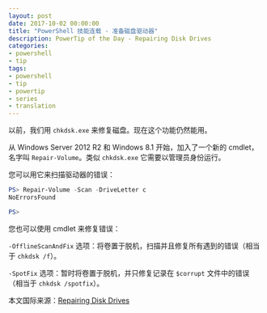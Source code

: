 ```yaml
---
layout: post
date: 2017-10-02 00:00:00
title: "PowerShell 技能连载 - 准备磁盘驱动器"
description: PowerTip of the Day - Repairing Disk Drives
categories:
- powershell
- tip
tags:
- powershell
- tip
- powertip
- series
- translation
---
```

以前，我们用 `chkdsk.exe` 来修复磁盘。现在这个功能仍然能用。

从 Windows Server 2012 R2 和 Windows 8.1 开始，加入了一个新的 cmdlet，名字叫 `Repair-Volume`。类似 `chkdsk.exe` 它需要以管理员身份运行。

您可以用它来扫描驱动器的错误：

```powershell
PS> Repair-Volume -Scan -DriveLetter c
NoErrorsFound

PS>
```

您也可以使用 cmdlet 来修复错误：

`-OfflineScanAndFix` 选项：将卷置于脱机，扫描并且修复所有遇到的错误（相当于 `chkdsk /f`）。

`-SpotFix` 选项：暂时将卷置于脱机，并只修复记录在 `$corrupt` 文件中的错误（相当于 `chkdsk /spotfix`）。

<!--more-->
本文国际来源：[Repairing Disk Drives](http://community.idera.com/powershell/powertips/b/tips/posts/repairing-disk-drives)
